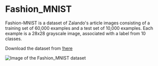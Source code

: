 # Fashion_MNIST

Fashion-MNIST is a dataset of Zalando's article images consisting of a training set of 60,000 examples and a test set of 10,000 examples. Each example is a 28x28 grayscale image, associated with a label from 10 classes.

Download the dataset from [!here](https://www.kaggle.com/zalando-research/fashionmnist)

![Image of the Fashion_MNIST dataset](https://raw.githubusercontent.com/zalandoresearch/fashion-mnist/master/doc/img/fashion-mnist-sprite.png)
